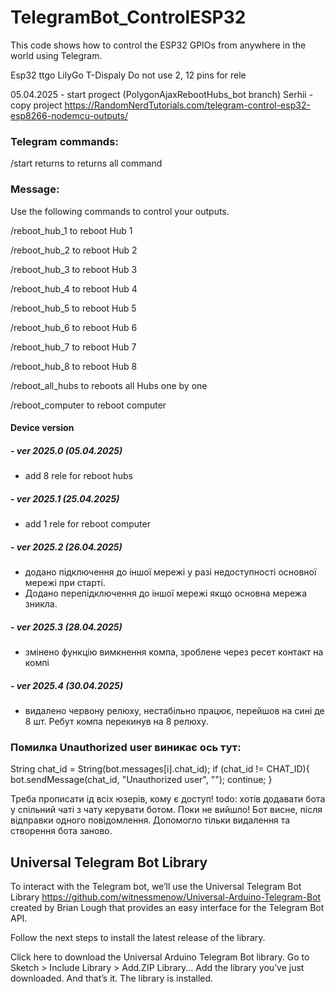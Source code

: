 # TelegramBot_ControlESP32
This code shows how to control the ESP32 GPIOs from anywhere in the world using Telegram.

Esp32 ttgo LilyGo T-Dispaly
Do not use 2, 12 pins for rele

05.04.2025 - start progect (PolygonAjaxRebootHubs_bot branch)
  Serhii - copy project https://RandomNerdTutorials.com/telegram-control-esp32-esp8266-nodemcu-outputs/

### Telegram commands:
  /start returns to returns all command

### Message:

Use the following commands to control your outputs.

/reboot_hub_1 to reboot Hub 1 

/reboot_hub_2 to reboot Hub 2 

/reboot_hub_3 to reboot Hub 3 

/reboot_hub_4 to reboot Hub 4 

/reboot_hub_5 to reboot Hub 5 

/reboot_hub_6 to reboot Hub 6 

/reboot_hub_7 to reboot Hub 7 

/reboot_hub_8 to reboot Hub 8

/reboot_all_hubs to reboots all Hubs one by one

/reboot_computer to reboot computer

#### Device version
##### - ver 2025.0 (05.04.2025)
  - add 8 rele for reboot hubs
##### - ver 2025.1 (25.04.2025) 
  - add 1 rele for reboot computer
##### - ver 2025.2 (26.04.2025)
  - додано підключення до іншої мережі у разі недоступності основної мережі при старті. 
  - Додано перепідключення до іншої мережі якщо основна мережа зникла.
##### - ver 2025.3 (28.04.2025)
  - змінено функцію вимкнення компа, зроблене через ресет контакт на компі
  ##### - ver 2025.4 (30.04.2025)
  - видалено червону релюху, нестабільно працює, перейшов на сині де 8 шт. Ребут компа перекинув на 8 релюху.


### Помилка Unauthorized user виникає ось тут:

  String chat_id = String(bot.messages[i].chat_id);
  if (chat_id != CHAT_ID){
    bot.sendMessage(chat_id, "Unauthorized user", "");
    continue;
  }

Треба прописати ід всіх юзерів, кому є доступ!
todo: хотів додавати бота у спільний чаті з чату керувати ботом. Поки не вийшло! 
Бот висне, після відправки одного повідомлення. Допомогло тільки видалення та створення бота заново.

## Universal Telegram Bot Library
To interact with the Telegram bot, we’ll use the Universal Telegram Bot Library https://github.com/witnessmenow/Universal-Arduino-Telegram-Bot created by Brian Lough that provides an easy interface for the Telegram Bot API.

Follow the next steps to install the latest release of the library.

Click here to download the Universal Arduino Telegram Bot library.
Go to Sketch > Include Library > Add.ZIP Library...
Add the library you’ve just downloaded.
And that’s it. The library is installed.
